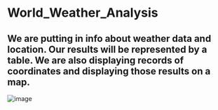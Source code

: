# World_Weather_Analysis
## We are putting in info about weather data and location. Our results will be represented by a table. We are also displaying records of coordinates and displaying those results on a map.
![image](https://user-images.githubusercontent.com/89429991/209001030-77bc00e2-2b7c-40d3-9987-e6334e848240.png)
